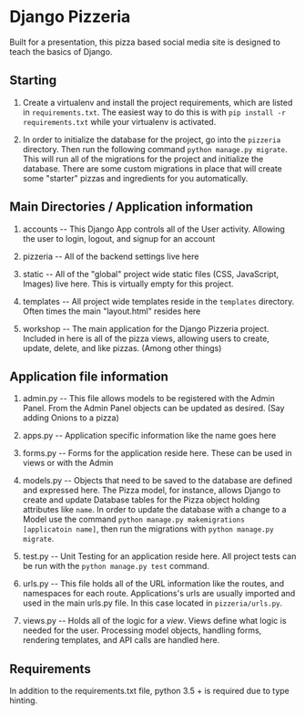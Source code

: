 # Django Pizzeria

Built for a presentation, this pizza based social media site is designed to 
teach the basics of Django.

## Starting

1) Create a virtualenv and install the project requirements, which are listed in
`requirements.txt`. The easiest way to do this is with `pip install -r
requirements.txt` while your virtualenv is activated.

2) In order to initialize the database for the project, go into the `pizzeria`
directory. Then run the following command `python manage.py migrate`. This
will run all of the migrations for the project and initialize the database.
There are some custom migrations in place that will create some "starter"
pizzas and ingredients for you automatically.

## Main Directories / Application information

1) accounts -- This Django App controls all of the User activity. Allowing the
user to login, logout, and signup for an account

2) pizzeria -- All of the backend settings live here

3) static -- All of the "global" project wide static files
(CSS, JavaScript, Images) live here. This is virtually empty for this project.

4) templates -- All project wide templates reside in the `templates` directory.
Often times the main "layout.html" resides here

5) workshop -- The main application for the Django Pizzeria project.
Included in here is all of the pizza views, allowing users to create, update,
delete, and like pizzas. (Among other things)

## Application file information

1) admin.py -- This file allows models to be registered with the Admin
Panel. From the Admin Panel objects can be updated as desired. (Say adding
Onions to a pizza)

2) apps.py -- Application specific information like the name goes here

3) forms.py -- Forms for the application reside here. These can be used in
views or with the Admin

4) models.py -- Objects that need to be saved to the database are
defined and expressed here. The Pizza model, for instance, allows Django to
create and update Database tables for the Pizza object holding attributes like
`name`. In order to update the database with a change to a Model use the
command `python manage.py makemigrations [applicatoin name]`, then run the
migrations with `python manage.py migrate`.

5) test.py -- Unit Testing for an application reside here. All project tests
can be run with the `python manage.py test` command.

6) urls.py -- This file holds all of the URL information like the routes, and
namespaces for each route. Applications's urls are usually imported and used
in the main urls.py file. In this case located in `pizzeria/urls.py`.

7) views.py -- Holds all of the logic for a *view*. Views define what logic
is needed for the user. Processing model objects, handling forms, rendering 
templates, and API calls are handled here.

## Requirements

In addition to the requirements.txt file, python 3.5 + is required due to 
type hinting.